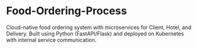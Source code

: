 # Food-Ordering-Process
Cloud-native food ordering system with microservices for Client, Hotel, and Delivery. Built using Python (FastAPI/Flask) and deployed on Kubernetes with internal service communication.
